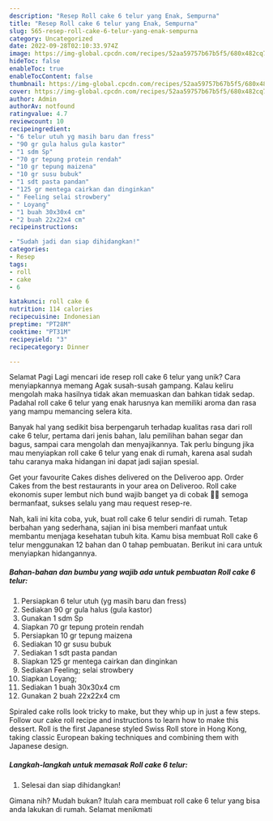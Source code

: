 ```yaml
---
description: "Resep Roll cake 6 telur yang Enak, Sempurna"
title: "Resep Roll cake 6 telur yang Enak, Sempurna"
slug: 565-resep-roll-cake-6-telur-yang-enak-sempurna
category: Uncategorized
date: 2022-09-28T02:10:33.974Z
image: https://img-global.cpcdn.com/recipes/52aa59757b67b5f5/680x482cq70/roll-cake-6-telur-foto-resep-utama.jpg
hideToc: false
enableToc: true
enableTocContent: false
thumbnail: https://img-global.cpcdn.com/recipes/52aa59757b67b5f5/680x482cq70/roll-cake-6-telur-foto-resep-utama.jpg
cover: https://img-global.cpcdn.com/recipes/52aa59757b67b5f5/680x482cq70/roll-cake-6-telur-foto-resep-utama.jpg
author: Admin
authorAv: notfound
ratingvalue: 4.7
reviewcount: 10
recipeingredient:
- "6 telur utuh yg masih baru dan fress"
- "90 gr gula halus gula kastor"
- "1 sdm Sp"
- "70 gr tepung protein rendah"
- "10 gr tepung maizena"
- "10 gr susu bubuk"
- "1 sdt pasta pandan"
- "125 gr mentega cairkan dan dinginkan"
- " Feeling selai strowbery"
- " Loyang"
- "1 buah 30x30x4 cm"
- "2 buah 22x22x4 cm"
recipeinstructions:

- "Sudah jadi dan siap dihidangkan!"
categories:
- Resep
tags:
- roll
- cake
- 6

katakunci: roll cake 6 
nutrition: 114 calories
recipecuisine: Indonesian
preptime: "PT28M"
cooktime: "PT31M"
recipeyield: "3"
recipecategory: Dinner

---
```



Selamat Pagi Lagi mencari ide resep roll cake 6 telur yang unik? Cara menyiapkannya memang Agak susah-susah gampang. Kalau keliru mengolah maka hasilnya tidak akan memuaskan dan bahkan tidak sedap. Padahal roll cake 6 telur yang enak harusnya kan memiliki aroma dan rasa yang mampu memancing selera kita.


Banyak hal yang sedikit bisa berpengaruh terhadap kualitas rasa dari roll cake 6 telur, pertama dari jenis bahan, lalu pemilihan bahan segar dan bagus, sampai cara mengolah dan menyajikannya. Tak perlu bingung jika mau menyiapkan roll cake 6 telur yang enak di rumah, karena asal sudah tahu caranya maka hidangan ini dapat jadi sajian spesial.

Get your favourite Cakes dishes delivered on the Deliveroo app. Order Cakes from the best restaurants in your area on Deliveroo. Roll cake ekonomis super lembut nich bund wajib banget ya di cobak 🥰🥰 semoga bermanfaat, sukses selalu yang mau request resep-re.


Nah, kali ini kita coba, yuk, buat roll cake 6 telur sendiri di rumah. Tetap berbahan yang sederhana, sajian ini bisa memberi manfaat untuk membantu menjaga kesehatan tubuh kita. Kamu bisa membuat Roll cake 6 telur menggunakan 12 bahan dan 0 tahap pembuatan. Berikut ini cara untuk menyiapkan hidangannya.

<!--inarticleads1-->

##### Bahan-bahan dan bumbu yang wajib ada untuk pembuatan Roll cake 6 telur:

1. Persiapkan 6 telur utuh (yg masih baru dan fress)
1. Sediakan 90 gr gula halus (gula kastor)
1. Gunakan 1 sdm Sp
1. Siapkan 70 gr tepung protein rendah
1. Persiapkan 10 gr tepung maizena
1. Sediakan 10 gr susu bubuk
1. Sediakan 1 sdt pasta pandan
1. Siapkan 125 gr mentega cairkan dan dinginkan
1. Sediakan  Feeling; selai strowbery
1. Siapkan  Loyang;
1. Sediakan 1 buah 30x30x4 cm
1. Gunakan 2 buah 22x22x4 cm


Spiraled cake rolls look tricky to make, but they whip up in just a few steps. Follow our cake roll recipe and instructions to learn how to make this dessert. Roll is the first Japanese styled Swiss Roll store in Hong Kong, taking classic European baking techniques and combining them with Japanese design. 

<!--inarticleads2-->

##### Langkah-langkah untuk memasak Roll cake 6 telur:


1. Selesai dan siap dihidangkan!



Gimana nih? Mudah bukan? Itulah cara membuat roll cake 6 telur yang bisa anda lakukan di rumah. Selamat menikmati
